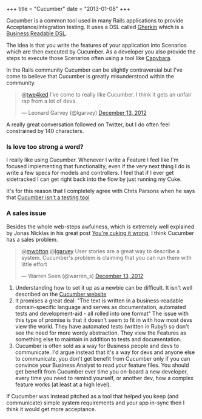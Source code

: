 +++
title = "Cucumber"
date = "2013-01-08"
+++

Cucumber is a common tool used in many Rails applications to provide Acceptance/Integration
testing. It uses a DSL called [Gherkin](https://github.com/cucumber/gherkin) which is a
[Business Readable DSL](http://www.martinfowler.com/bliki/BusinessReadableDSL.html).

The idea is that you write the features of your application into Scenarios which are then
executed by Cucumber. As a developer you also provide the steps to execute those Scenarios
often using a tool like [Capybara](https://github.com/jnicklas/capybara).

In the Rails community Cucumber can be slightly contraversial but I've come to believe that Cucumber is greatly misunderstood within the community.
<!-- more -->
<blockquote class="twitter-tweet tw-align-center" data-in-reply-to="279087947070980096"><p>@<a href="https://twitter.com/twe4ked">twe4ked</a> I’ve come to really like Cucumber. I think it gets an unfair rap from a lot of devs.</p>&mdash; Leonard Garvey (@lgarvey) <a href="https://twitter.com/lgarvey/status/279088834115940352" data-datetime="2012-12-13T05:02:17+00:00">December 13, 2012</a></blockquote>


A really great conversation followed on Twitter, but I do often feel constrained by 140 characters.


### Is love too strong a word? ###
I really like using Cucumber. Whenever I write a Feature I feel like I'm focused implementing that
functionality, even if the very next thing I do is write a few specs for models and controllers.
I feel that if I ever get sidetracked I can get right back into the flow by just running my Cuke.

It's for this reason that I completely agree with Chris Parsons when he says that [Cucumber isn't a testing tool](http://chrismdp.com/2012/09/cucumber-isnt-a-testing-tool/)

### A sales issue

Besides the whole web-steps awfulness, which is extremely well explained by Jonas Nicklas in his
great post [You're cuking it wrong](http://www.elabs.se/blog/15-you-re-cuking-it-wrong), I think Cucumber has a sales problem.

<blockquote class="twitter-tweet tw-align-center" data-in-reply-to="279102964893904896"><p>@<a href="https://twitter.com/mwotton">mwotton</a> @<a href="https://twitter.com/lgarvey">lgarvey</a> User stories are a great way to describe a system. Cucumber's problem is claiming that you can run them with little effort</p>&mdash; Warren Seen (@warren_s) <a href="https://twitter.com/warren_s/status/279103716773228545" data-datetime="2012-12-13T06:01:26+00:00">December 13, 2012</a></blockquote>

1. Understanding how to set it up as a newbie can be difficult. It isn't well described on the [Cucumber website](http://cukes.info/)
2. It promises a great deal: "The text is written in a business-readable domain-specific language and serves as documentation, automated tests and development-aid - all rolled into one format"
  The issue with this type of promise is that it doesn't seem to fit in with how most devs view the world. They have
  automated tests (written in Ruby!) so don't see the need for more wordy abstraction. They view the Features as something
  else to maintain in addition to tests and documentation.
3. Cucumber is often sold as a way for Business people and devs to communicate. I'd argue instead that it's a way for devs and anyone else to communicate,
  you don't get benefit from Cucumber only if you can convince your Business Analyst to read your feature files.
  You should get benefit from Cucumber ever time you on-board a new developer, every time you need to remind yourself, or another dev,
  how a complex feature works (at least at a high level).

If Cucumber was instead pitched as a tool that helped you keep (and communicate) simple system requirements
and your app in-sync then I think it would get more acceptance.
